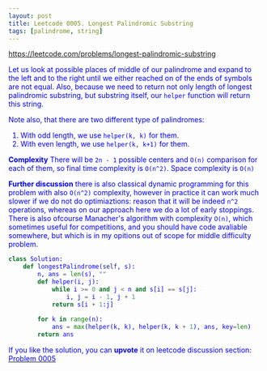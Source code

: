 ```yaml
---
layout: post
title: Leetcode 0005. Longest Palindromic Substring
tags: [palindrome, string]
---
```


<a href="https://leetcode.com/problems/longest-palindromic-substring"> <font color = blue>https://leetcode.com/problems/longest-palindromic-substring

Let us look at possible places of middle of our palindrome and expand to the left and to the right until we either reached on of the ends of symbols are not equal. Also, because we need to return not only length of longest palindromic substring, but substring itself, our `helper` function will return this string.

Note also, that there are two different type of palindromes:
1. With odd length, we use `helper(k, k)` for them.
2. With even length, we use `helper(k, k+1)` for them.

**Complexity** There will be `2n - 1` possible centers and `O(n)` comparison for each of them, so final time complexity is `O(n^2)`. Space complexity is `O(n)`

**Further discussion** there is also classical dynamic programming for this problem with also `O(n^2)` complexity, however in practice it can work much slower if we do not do optimiaztions: reason that it will be indeed `n^2` operations, whereas on our approach here we do a lot of early stoppings. There is also ofcourse Manacher's algorithm with complexity `O(n)`, which sometimes useful for competitions, and you should have code avaliable somewhere, but which is in my opitions out of scope for middle difficulty problem.

```python
class Solution:
    def longestPalindrome(self, s):
        n, ans = len(s), ""
        def helper(i, j):
            while i >= 0 and j < n and s[i] == s[j]:
                i, j = i - 1, j + 1
            return s[i + 1:j]
        
        for k in range(n):
            ans = max(helper(k, k), helper(k, k + 1), ans, key=len)
        return ans
```
If you like the solution, you can **upvote** it on leetcode discussion section:<a href="https://leetcode.com/problems/longest-palindromic-substring/discuss/1024308/python-clean-o(n2)-solution-explained"> <font color = blue>Problem 0005
